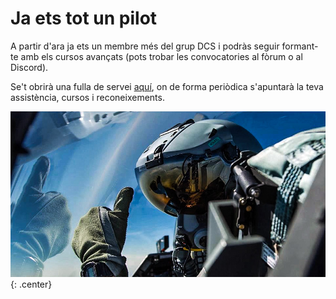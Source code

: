 # Ja ets tot un pilot

A partir d'ara ja ets un membre més del grup DCS i podràs seguir formant-te amb els cursos avançats (pots trobar les convocatories al fòrum o al Discord).

Se't obrirà una fulla de servei [aquí](http://www.cavallersdelcel.cat/forums/forums/membres.180/), on de forma periòdica s'apuntarà la teva assistència, cursos i reconeixements.

![image](_imatges/pilot.jpg){: .center}
